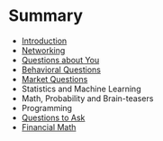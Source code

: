 # Summary

* [Introduction](README.md)
* [Networking](first-question.md)
* [Questions about You](questions-about-you.md)
* [Behavioral Questions](second-question.md)
* [Market Questions](market-questions.md)
* Statistics and Machine Learning
* Math, Probability and Brain-teasers
* Programming
* [Questions to Ask](questions-to-ask.md)
* [Financial Math](financial-math.md)

